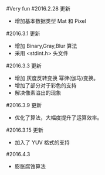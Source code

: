 #Very fun
#2016.2.28 更新
- 增加基本数据类型 Mat 和 Pixel

#2016.3.1 更新
- 增加 Binary,Gray,Blur 算法
- 采用 <stdint.h> 头文件

#2016.3.3 更新
- 增加 灰度反转变换 幂律(伽马)变换。
- 增加了部分对于彩色的支持
- 解决像素溢出的现象

#2016.3.9 更新
- 优化了算法，大幅度提升了运算效率。

#2016.3.15 更新
- 加入了 YUV 格式的支持

#2016.4.3
- 膨胀腐蚀算法

